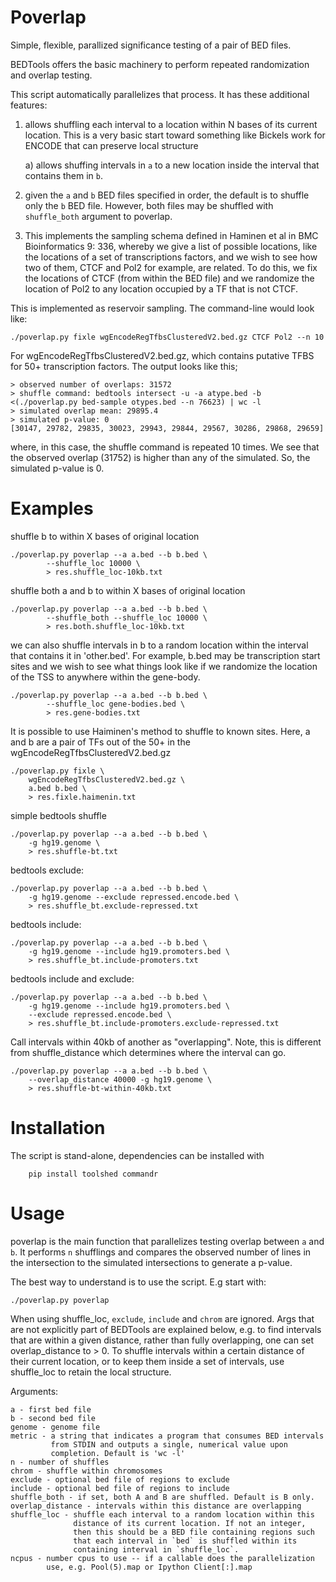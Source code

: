 Poverlap
========
Simple, flexible, parallized significance testing of a pair of BED files.

BEDTools offers the basic machinery to perform repeated randomization and
overlap testing.

This script automatically parallelizes that process. It has these additional
features:

 1) allows shuffling each interval to a location within N bases of its current
    location. This is a very basic start toward something like Bickels work for
    ENCODE that can preserve local structure

    a) allows shuffing intervals in `a` to a new location inside the interval
       that contains them in `b`.

 2) given the `a` and `b` BED files specified in order, the default is to
    shuffle only the `b` BED file. However, both files may be shuffled with
    `shuffle_both` argument to poverlap.

 3) This implements the sampling schema defined in Haminen et al in BMC
    Bioinformatics 9: 336, whereby we give a list of possible locations,
    like the locations of a set of transcriptions factors, and we wish to
    see how two of them, CTCF and Pol2 for example, are related. To do this,
    we fix the locations of CTCF (from within the BED file) and we randomize
    the location of Pol2 to any location occupied by a TF that is not CTCF.


This is implemented as reservoir sampling. The command-line would look
like:

    ./poverlap.py fixle wgEncodeRegTfbsClusteredV2.bed.gz CTCF Pol2 --n 10

For wgEncodeRegTfbsClusteredV2.bed.gz, which contains putative TFBS for
50+ transcription factors. The output looks like this;

    > observed number of overlaps: 31572
    > shuffle command: bedtools intersect -u -a atype.bed -b <(./poverlap.py bed-sample otypes.bed --n 76623) | wc -l
    > simulated overlap mean: 29895.4
    > simulated p-value: 0
    [30147, 29782, 29835, 30023, 29943, 29844, 29567, 30286, 29868, 29659]

where, in this case, the shuffle command is repeated 10 times. We see that the
observed overlap (31752) is higher than any of the simulated. So, the simulated
p-value is 0.

Examples
========

shuffle b to within X bases of original location

    ./poverlap.py poverlap --a a.bed --b b.bed \
            --shuffle_loc 10000 \
            > res.shuffle_loc-10kb.txt

shuffle both a and b to within X bases of original location

    ./poverlap.py poverlap --a a.bed --b b.bed \
            --shuffle_both --shuffle_loc 10000 \
            > res.both.shuffle_loc-10kb.txt

we can also shuffle intervals in b to a random location within the interval
that contains it in 'other.bed'. For example, b.bed may be transcription start
sites and we wish to see what things look like if we randomize the location
of the TSS to anywhere within the gene-body.

    ./poverlap.py poverlap --a a.bed --b b.bed \
            --shuffle_loc gene-bodies.bed \
            > res.gene-bodies.txt

It is possible to use Haiminen's method to shuffle to known sites.
Here, a and b are a pair of TFs out of the 50+ in the
wgEncodeRegTfbsClusteredV2.bed.gz

    ./poverlap.py fixle \
        wgEncodeRegTfbsClusteredV2.bed.gz \
        a.bed b.bed \
        > res.fixle.haimenin.txt

simple bedtools shuffle

    ./poverlap.py poverlap --a a.bed --b b.bed \
        -g hg19.genome \
        > res.shuffle-bt.txt

bedtools exclude:

    ./poverlap.py poverlap --a a.bed --b b.bed \
        -g hg19.genome --exclude repressed.encode.bed \
        > res.shuffle_bt.exclude-repressed.txt

bedtools include:

    ./poverlap.py poverlap --a a.bed --b b.bed \
        -g hg19.genome --include hg19.promoters.bed \
        > res.shuffle_bt.include-promoters.txt

bedtools include and exclude:

    ./poverlap.py poverlap --a a.bed --b b.bed \
        -g hg19.genome --include hg19.promoters.bed \
        --exclude repressed.encode.bed \
        > res.shuffle_bt.include-promoters.exclude-repressed.txt

Call intervals within 40kb of another as "overlapping". Note, this is different
from shuffle\_distance which determines where the interval can go.

    ./poverlap.py poverlap --a a.bed --b b.bed \
        --overlap_distance 40000 -g hg19.genome \
        > res.shuffle-bt-within-40kb.txt

Installation
============

The script is stand-alone, dependencies can be installed with

```Shell
    pip install toolshed commandr
```

Usage
=====

poverlap is the main function that parallelizes testing overlap between `a`
and `b`. It performs `n` shufflings and compares the observed number of
lines in the intersection to the simulated intersections to generate a
p-value.

The best way to understand is to use the script. E.g start with:

    ./poverlap.py poverlap

When using shuffle_loc, `exclude`, `include` and `chrom` are ignored.
Args that are not explicitly part of BEDTools are explained below, e.g. to
find intervals that are within a given distance, rather than fully
overlapping, one can set overlap_distance to > 0. To shuffle intervals
within a certain distance of their current location, or to keep them
inside a set of intervals, use shuffle_loc to retain the local structure.

Arguments:

    a - first bed file
    b - second bed file
    genome - genome file
    metric - a string that indicates a program that consumes BED intervals
             from STDIN and outputs a single, numerical value upon
             completion. Default is 'wc -l'
    n - number of shuffles
    chrom - shuffle within chromosomes
    exclude - optional bed file of regions to exclude
    include - optional bed file of regions to include
    shuffle_both - if set, both A and B are shuffled. Default is B only.
    overlap_distance - intervals within this distance are overlapping
    shuffle_loc - shuffle each interval to a random location within this
                  distance of its current location. If not an integer,
                  then this should be a BED file containing regions such
                  that each interval in `bed` is shuffled within its
                  containing interval in `shuffle_loc`.
    ncpus - number cpus to use -- if a callable does the parallelization
            use, e.g. Pool(5).map or Ipython Client[:].map
